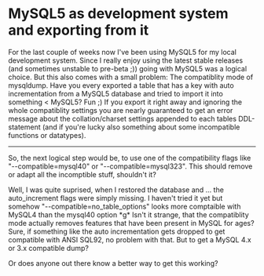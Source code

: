 # MySQL5 as development system and exporting from it

For the last couple of weeks now I've been using MySQL5 for my local development system. Since I really enjoy using the latest stable releases (and sometimes unstable to pre-beta ;)) going with MySQL5 was a logical choice. But this also comes with a small problem: The compatiblity mode of mysqldump. Have you every exported a table that has a key with auto incrementation from a MySQL5 database and tried to import it into something < MySQL5? Fun ;) If you export it right away and ignoring the whole compatiblity settings you are nearly guaranteed to get an error message about the collation/charset settings appended to each tables DDL-statement (and if you're lucky also something about some incompatible functions or datatypes).



-------------------------------



So, the next logical step would be, to use one of the compatibility flags like "--compatible=mysql40" or "--compatible=mysql323". This should remove or adapt all the incomptible stuff, shouldn't it? 

Well, I was quite suprised, when I restored the database and ... the auto\_increment flags were simply missing. I haven't tried it yet but somehow "--compatible=no\_table\_options" looks more comptaible with MySQL4 than the mysql40 option \*g\* Isn't it strange, that the compatiblity mode actually removes features that have been present in MySQL for ages? Sure, if something like the auto incrementation gets dropped to get compatible with ANSI SQL92, no problem with that. But to get a MySQL 4.x or 3.x compatible dump?

Or does anyone out there know a better way to get this working?